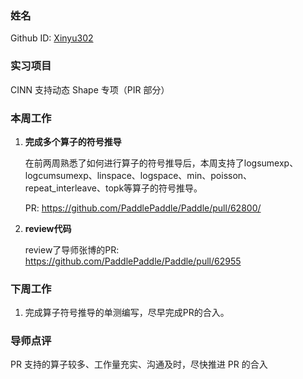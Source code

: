 ### 姓名

Github ID: [Xinyu302](https://github.com/Xinyu302)

### 实习项目

CINN 支持动态 Shape 专项（PIR 部分）

### 本周工作

1. **完成多个算子的符号推导**

    在前两周熟悉了如何进行算子的符号推导后，本周支持了logsumexp、logcumsumexp、linspace、logspace、min、poisson、repeat_interleave、topk等算子的符号推导。

    PR: https://github.com/PaddlePaddle/Paddle/pull/62800/

2. **review代码**

    review了导师张博的PR: https://github.com/PaddlePaddle/Paddle/pull/62955

### 下周工作

1. 完成算子符号推导的单测编写，尽早完成PR的合入。

### 导师点评

PR 支持的算子较多、工作量充实、沟通及时，尽快推进 PR 的合入


